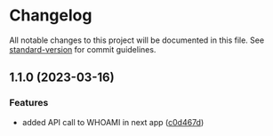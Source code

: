 # Changelog

All notable changes to this project will be documented in this file. See [standard-version](https://github.com/conventional-changelog/standard-version) for commit guidelines.

## 1.1.0 (2023-03-16)


### Features

* added API call to WHOAMI in next app ([c0d467d](https://github.com/neontribe/NCVO-demo-apps/commit/c0d467df80dc8f77a31a3da759c2b0236132c98d))
